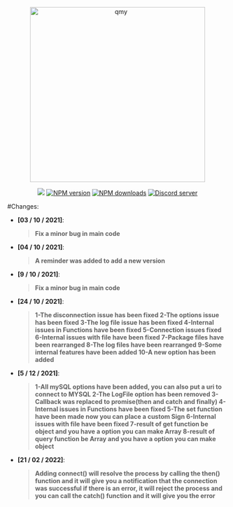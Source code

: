 <div align="center">
  <p>
    <a href="https://www.npmjs.com/package/qmy"><img  src="https://gcdn.pbrd.co/images/iT2RoGwPO1f9.png?o=1" width="400" alt="qmy" /></a>
  </p>
  <p>
    <a href="https://discord.com/users/599882913064026153#804291489319616512"><img src="https://img.shields.io/static/v1?label=powered%20by&message=Arth&color=000&style=for-the-badge&logo=Windows%20Terminal&logoColor=fff"/></a>
    <a href="https://www.npmjs.com/package/qmy"><img src="https://img.shields.io/npm/v/qmy.svg?style=for-the-badge" alt="NPM version" /></a>
    <a href="https://www.npmjs.com/package/qmy"><img src="https://img.shields.io/npm/dt/qmy.svg?maxAge=3600&style=for-the-badge" alt="NPM downloads" /></a>
    <a href="https://discord.gg/r7sgerWCcT"><img src="https://img.shields.io/discord/894463244188676116?https://img.shields.io/static/v1?text=f&style=for-the-badge&logo=discord&logoColor=fff" alt="Discord server" /></a>

  </p>
</div>

#Changes:

- **[03 / 10 / 2021]**:
  > **Fix a minor bug in main code**
- **[04 / 10 / 2021]**:
  > **A reminder was added to add a new version**
- **[9 / 10 / 2021]**:
  > **Fix a minor bug in main code**
- **[24 / 10 / 2021]**:
  > **1-The disconnection issue has been fixed
  > 2-The options issue has been fixed
  > 3-The log file issue has been fixed
  > 4-Internal issues in Functions have been fixed
  > 5-Connection issues fixed
  > 6-Internal issues with file have been fixed
  > 7-Package files have been rearranged
  > 8-The log files have been rearranged
  > 9-Some internal features have been added
  > 10-A new option has been added**
- **[5 / 12 / 2021]**:
  > **1-All mySQL options have been added, you can also put a uri to connect to MYSQL
  > 2-The LogFile option has been removed
  > 3-Callback was replaced to promise(then and catch and finally)
  > 4-Internal issues in Functions have been fixed
  > 5-The set function have been made now you can place a custom Sign
  > 6-Internal issues with file have been fixed
  > 7-result of get function be object and you have a option you can make Array
  > 8-result of query function be Array and you have a option you can make object**
- **[21 / 02 / 2022]**: 
  > **Adding connect() will resolve the process by calling the then() function and it will give you a notification that the connection was successful if there is an error, it will reject the process and you can call the catch() function and it will give you the error**

